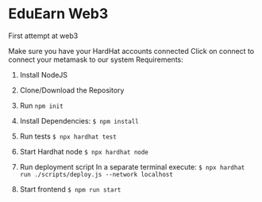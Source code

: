# EduEarn Web3
First attempt at web3


Make sure you have your HardHat accounts connected
Click on connect to connect your metamask to our system
Requirements:
1. Install NodeJS
2. Clone/Download the Repository
3. Run `npm init`
4. Install Dependencies:
`$ npm install`

5. Run tests
`$ npx hardhat test`

6. Start Hardhat node
`$ npx hardhat node`

7. Run deployment script
In a separate terminal execute: `$ npx hardhat run ./scripts/deploy.js --network localhost`

8. Start frontend
`$ npm run start`
